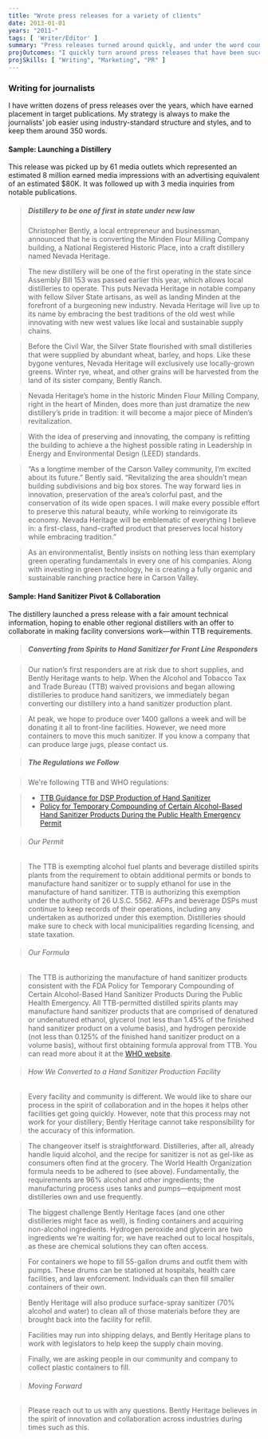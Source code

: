 ```yaml
---
title: "Wrote press releases for a variety of clients"
date: 2013-01-01
years: "2011-"
tags: [ 'Writer/Editor' ]
summary: "Press releases turned around quickly, and under the word count"
projOutcomes: "I quickly turn around press releases that have been successfully fed into the news cycle."
projSkills: [ "Writing", "Marketing", "PR" ]
---
```


### Writing for journalists

I have written dozens of press releases over the years, which have earned placement in target publications. My strategy is always to make the journalists' job easier using industry-standard structure and styles, and to keep them around 350 words. 

#### Sample: Launching a Distillery

This release was picked up by 61 media outlets which represented an estimated 8 million earned media impressions with an advertising equivalent of an estimated $80K. It was followed up with 3 media inquiries from notable publications. 

> ##### Distillery to be one of first in state under new law
> Christopher Bently, a local entrepreneur and businessman, announced that he is converting the Minden Flour Milling Company building, a National Registered Historic Place, into a craft distillery named Nevada Heritage.

> The new distillery will be one of the first operating in the state since Assembly Bill 153 was passed earlier this year, which allows local distilleries to operate. This puts Nevada Heritage in notable company with fellow Silver State artisans, as well as landing Minden at the forefront of a burgeoning new industry. Nevada Heritage will live up to its name by embracing the best traditions of the old west while innovating with new west values like local and sustainable supply chains.

> Before the Civil War, the Silver State flourished with small distilleries that were supplied by abundant wheat, barley, and hops. Like these bygone ventures, Nevada Heritage will exclusively use locally-grown greens. Winter rye, wheat, and other grains will be harvested from the land of its sister company, Bently Ranch. 

> Nevada Heritage’s home in the historic Minden Flour Milling Company, right in the heart of Minden, does more than just dramatize the new distillery’s pride in tradition: it will become a major piece of Minden’s revitalization.

> With the idea of preserving and innovating, the company is refitting the building to achieve a the highest possible rating in Leadership in Energy and Environmental Design (LEED) standards.

> “As a longtime member of the Carson Valley community, I’m excited about its future.” Bently said. “Revitalizing the area shouldn’t mean building subdivisions and big box stores. The way forward lies in innovation, preservation of the area’s colorful past, and the conservation of its wide open spaces. I will make every possible effort to preserve this natural beauty, while working to reinvigorate its economy. Nevada Heritage will be emblematic of everything I believe in: a first-class, hand-crafted product that preserves local history while embracing tradition.”

> As an environmentalist, Bently insists on nothing less than exemplary green operating fundamentals in every one of his companies. Along with investing in green technology, he is creating a fully organic and sustainable ranching practice here in Carson Valley.

#### Sample: Hand Sanitizer Pivot & Collaboration

The distillery launched a press release with a fair amount technical information, hoping to enable other regional distillers with an offer to collaborate in making facility conversions work—within TTB requirements. 

> ##### Converting from Spirits to Hand Sanitizer for Front Line Responders

> Our nation’s first responders are at risk due to short supplies, and Bently Heritage wants to help. When the Alcohol and Tobacco Tax and Trade Bureau (TTB) waived provisions and began allowing distilleries to produce hand sanitizers, we immediately began converting our distillery into a hand sanitizer production plant.

> At peak, we hope to produce over 1400 gallons a week and will be donating it all to front-line facilities. However, we need more containers to move this much sanitizer. If you know a company that can produce large jugs, please contact us.

> ##### The Regulations we Follow

> We're following TTB and WHO regulations:

> - [TTB Guidance for DSP Production of Hand Sanitizer](https://www.ttb.gov/public-guidance/ttb-pg-2020-1a)
> - [Policy for Temporary Compounding of Certain Alcohol-Based Hand Sanitizer Products During the Public Health Emergency
Permit](https://www.fda.gov/media/136118/download)

> ###### Our Permit

> The TTB is exempting alcohol fuel plants and beverage distilled spirits plants from the requirement to obtain additional permits or bonds to manufacture hand sanitizer or to supply ethanol for use in the manufacture of hand sanitizer. TTB is authorizing this exemption under the authority of 26 U.S.C. 5562. AFPs and beverage DSPs must continue to keep records of their operations, including any undertaken as authorized under this exemption. Distilleries should make sure to check with local municipalities regarding licensing, and state taxation.

> ###### Our Formula

> The TTB is authorizing the manufacture of hand sanitizer products consistent with the FDA Policy for Temporary Compounding of Certain Alcohol-Based Hand Sanitizer Products During the Public Health Emergency. All TTB-permitted distilled spirits plants may manufacture hand sanitizer products that are comprised of denatured or undenatured ethanol, glycerol (not less than 1.45% of the finished hand sanitizer product on a volume basis), and hydrogen peroxide (not less than 0.125% of the finished hand sanitizer product on a volume basis), without first obtaining formula approval from TTB. You can read more about it at the [WHO website](https://apps.who.int/iris/bitstream/handle/10665/332005/WHO-IER-PSP-2010.5-eng.pdf?sequence=1&isAllowed=y).

> ###### How We Converted to a Hand Sanitizer Production Facility

> Every facility and community is different. We would like to share our process in the spirit of collaboration and in the hopes it helps other facilities get going quickly. However, note that this process may not work for your distillery; Bently Heritage cannot take responsibility for the accuracy of this information.

> The changeover itself is straightforward. Distilleries, after all, already handle liquid alcohol, and the recipe for sanitizer is not as gel-like as consumers often find at the grocery. The World Health Organization formula needs to be adhered to (see above). Fundamentally, the requirements are 96% alcohol and other ingredients; the manufacturing process uses tanks and pumps—equipment most distilleries own and use frequently.

> The biggest challenge Bently Heritage faces (and one other distilleries might face as well), is finding containers and acquiring non-alcohol ingredients. Hydrogen peroxide and glycerin are two ingredients we're waiting for; we have reached out to local hospitals, as these are chemical solutions they can often access.

> For containers we hope to fill 55-gallon drums and outfit them with pumps. These drums can be stationed at hospitals, health care facilities, and law enforcement. Individuals can then fill smaller containers of their own.

> Bently Heritage will also produce surface-spray sanitizer (70% alcohol and water) to clean all of those materials before they are brought back into the facility for refill.

> Facilities may run into shipping delays, and Bently Heritage plans to work with legislators to help keep the supply chain moving.

> Finally, we are asking people in our community and company to collect plastic containers to fill.

> ###### Moving Forward

> Please reach out to us with any questions. Bently Heritage believes in the spirit of innovation and collaboration across industries during times such as this.

